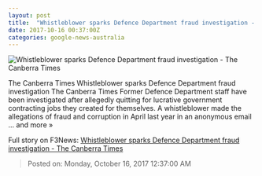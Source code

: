 ```yaml
---
layout: post
title:  "Whistleblower sparks Defence Department fraud investigation - The Canberra Times"
date: 2017-10-16 00:37:00Z
categories: google-news-australia
---
```


![Whistleblower sparks Defence Department fraud investigation - The Canberra Times](http://www.canberratimes.com.au/content/dam/images/z/y/6/k/j/image.related.socialLead.620x349.gz08zx.png/1508117085535.jpg)

The Canberra Times Whistleblower sparks Defence Department fraud investigation The Canberra Times Former Defence Department staff have been investigated after allegedly quitting for lucrative government contracting jobs they created for themselves. A whistleblower made the allegations of fraud and corruption in April last year in an anonymous email ... and more »


Full story on F3News: [Whistleblower sparks Defence Department fraud investigation - The Canberra Times](http://www.f3nws.com/n/GYTtxG)

> Posted on: Monday, October 16, 2017 12:37:00 AM
